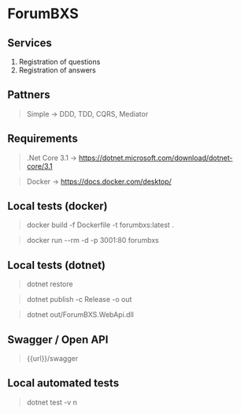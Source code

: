 # ForumBXS

## Services
1. Registration of questions
2. Registration of answers

## Pattners
> Simple -> DDD, TDD, CQRS, Mediator

## Requirements

> .Net Core 3.1 -> https://dotnet.microsoft.com/download/dotnet-core/3.1

> Docker -> https://docs.docker.com/desktop/

## Local tests (docker)

> docker build -f Dockerfile -t forumbxs:latest .

> docker run --rm -d -p 3001:80 forumbxs

## Local tests (dotnet)

> dotnet restore

> dotnet publish -c Release -o out

> dotnet out/ForumBXS.WebApi.dll

## Swagger / Open API

> {{url}}/swagger

## Local automated tests

> dotnet test -v n